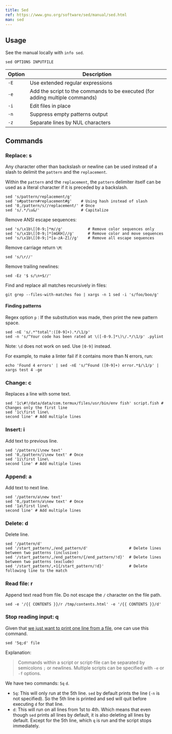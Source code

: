 ```yaml
---
title: Sed
ref: https://www.gnu.org/software/sed/manual/sed.html
man: sed
---
```


## Usage

See the manual locally with `info sed`.

```shell
sed OPTIONS INPUTFILE
```

| Option | Description |
| --- | --- |
| `-E` | Use extended regular expressions |
| `-e` | Add the script to the commands to be executed (for adding multiple commands) |
| `-i` | Edit files in place |
| `-n` | Suppress empty patterns output |
| `-z` | Separate lines by NUL characters |

## Commands

### Replace: s

Any character other than backslash or newline can be used instead of a slash
to delimit the `pattern` and the `replacement`.

Within the `pattern` and the `replacement`,
the `pattern` delimiter itself can be used as a literal character
if it is preceded by a backslash.

```shell
sed 's/pattern/replacement/g'
sed 's#pattern#replacement#g'    # Using hash instead of slash
sed '0,/pattern/s//replacement/' # Once
sed 's/.*/\u&/'                  # Capitalize
```

Remove ANSI escape sequences:

```shell
sed 's/\x1b\[[0-9;]*m//g'           # Remove color sequences only
sed 's/\x1b\[[0-9;]*[mGKH]//g'      # Remove color and move sequences
sed 's/\x1b\[[0-9;]*[a-zA-Z]//g'    # Remove all escape sequences
```

Remove carriage return `\M`:

```shell
sed 's/\r//'
```

Remove trailing newlines:

```shell
sed -Ez '$ s/\n+$//'
```

Find and replace all matches recursively in files:

```shell
git grep --files-with-matches foo | xargs -n 1 sed -i 's/foo/boo/g'
```

#### Finding patterns

Regex option `p` : If the substitution was made, then print the new pattern space.

```shell
sed -nE 's/.*"total":([0-9]+).*/\1/p'
sed -n 's/^Your code has been rated at \([-0-9.]*\)\/.*/\1/p' .pylint
```

Note: `\d` does not work on sed. Use `[0-9]` instead.

For example, to make a linter fail if it contains more than N errors, run:

```shell
echo 'Found 4 errors' | sed -nE 's/^Found ([0-9]+) error.*$/\1/p' | xargs test 4 -ge
```

### Change: c

Replaces a line with some text.

```shell
sed '1c\#!/data/data/com.termux/files/usr/bin/env fish' script.fish # Changes only the first line
sed '1c\first line\
second line' # Add multiple lines
```

### Insert: i

Add text to previous line.

```shell
sed '/pattern/i\new text'
sed '0,/pattern/i\new text' # Once
sed '1i\first line\
second line' # Add multiple lines
```

### Append: a

Add text to next line.

```shell
sed '/pattern/a\new text'
sed '0,/pattern/a\new text' # Once
sed '1a\first line\
second line' # Add multiple lines
```

### Delete: d

Delete line.

```shell
sed '/pattern/d'
sed '/start_pattern/,/end_pattern/d'                  # Delete lines between two patterns (inclusive)
sed '/start_pattern/,/end_pattern/{/end_pattern/!d}'  # Delete lines between two patterns (exclude)
sed '/start_pattern/,+1{/start_pattern/!d}'           # Delete following line to the match
```

### Read file: r

Append text read from file.
Do not escape the `/` character on the file path.

```shell
sed -e '/{{ CONTENTS }}/r /tmp/contents.html' -e '/{{ CONTENTS }}/d'
```

### Stop reading input: q

Given that [we just want to print one line from a file](https://stackoverflow.com/a/30657175),
one can use this command.

```shell
sed '5q;d' file
```

Explanation:

> Commands within a script or script-file can be separated by semicolons `;` or newlines.
> Multiple scripts can be specified with `-e` or `-f` options.

We have two commands: `5q` `d`.

- `5q`: This will only run at the 5th line.
`sed` by default prints the line (`-n` is not specified).
So the 5th line is printed and sed will quit before executing `d` for that line.
- `d`: This will run on all lines from 1st to 4th.
Which means that even though `sed` prints all lines by default,
it is also deleting all lines by default.
Except for the 5th line, which `q` is run and the script stops immediately.
